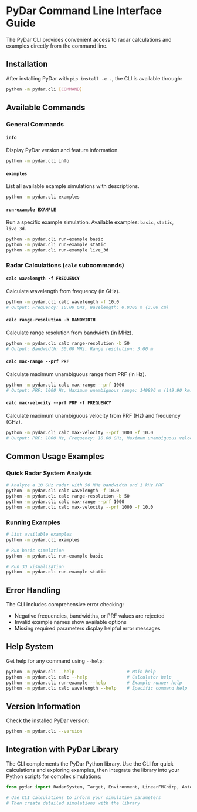 # PyDar Command Line Interface Guide

The PyDar CLI provides convenient access to radar calculations and examples directly from the command line.

## Installation

After installing PyDar with `pip install -e .`, the CLI is available through:

```bash
python -m pydar.cli [COMMAND]
```

## Available Commands

### General Commands

#### `info`
Display PyDar version and feature information.

```bash
python -m pydar.cli info
```

#### `examples`
List all available example simulations with descriptions.

```bash
python -m pydar.cli examples
```

#### `run-example EXAMPLE`
Run a specific example simulation. Available examples: `basic`, `static`, `live_3d`.

```bash
python -m pydar.cli run-example basic
python -m pydar.cli run-example static
python -m pydar.cli run-example live_3d
```

### Radar Calculations (`calc` subcommands)

#### `calc wavelength -f FREQUENCY`
Calculate wavelength from frequency (in GHz).

```bash
python -m pydar.cli calc wavelength -f 10.0
# Output: Frequency: 10.00 GHz, Wavelength: 0.0300 m (3.00 cm)
```

#### `calc range-resolution -b BANDWIDTH`
Calculate range resolution from bandwidth (in MHz).

```bash
python -m pydar.cli calc range-resolution -b 50
# Output: Bandwidth: 50.00 MHz, Range resolution: 3.00 m
```

#### `calc max-range --prf PRF`
Calculate maximum unambiguous range from PRF (in Hz).

```bash
python -m pydar.cli calc max-range --prf 1000
# Output: PRF: 1000 Hz, Maximum unambiguous range: 149896 m (149.90 km)
```

#### `calc max-velocity --prf PRF -f FREQUENCY`
Calculate maximum unambiguous velocity from PRF (Hz) and frequency (GHz).

```bash
python -m pydar.cli calc max-velocity --prf 1000 -f 10.0  
# Output: PRF: 1000 Hz, Frequency: 10.00 GHz, Maximum unambiguous velocity: ±7.5 m/s
```

## Common Usage Examples

### Quick Radar System Analysis
```bash
# Analyze a 10 GHz radar with 50 MHz bandwidth and 1 kHz PRF
python -m pydar.cli calc wavelength -f 10.0
python -m pydar.cli calc range-resolution -b 50
python -m pydar.cli calc max-range --prf 1000
python -m pydar.cli calc max-velocity --prf 1000 -f 10.0
```

### Running Examples
```bash
# List available examples
python -m pydar.cli examples

# Run basic simulation
python -m pydar.cli run-example basic

# Run 3D visualization
python -m pydar.cli run-example static
```

## Error Handling

The CLI includes comprehensive error checking:

- Negative frequencies, bandwidths, or PRF values are rejected
- Invalid example names show available options
- Missing required parameters display helpful error messages

## Help System

Get help for any command using `--help`:

```bash
python -m pydar.cli --help                    # Main help
python -m pydar.cli calc --help               # Calculator help
python -m pydar.cli run-example --help        # Example runner help
python -m pydar.cli calc wavelength --help    # Specific command help
```

## Version Information

Check the installed PyDar version:

```bash
python -m pydar.cli --version
```

## Integration with PyDar Library

The CLI complements the PyDar Python library. Use the CLI for quick calculations and exploring examples, then integrate the library into your Python scripts for complex simulations:

```python
from pydar import RadarSystem, Target, Environment, LinearFMChirp, Antenna

# Use CLI calculations to inform your simulation parameters
# Then create detailed simulations with the library
```
